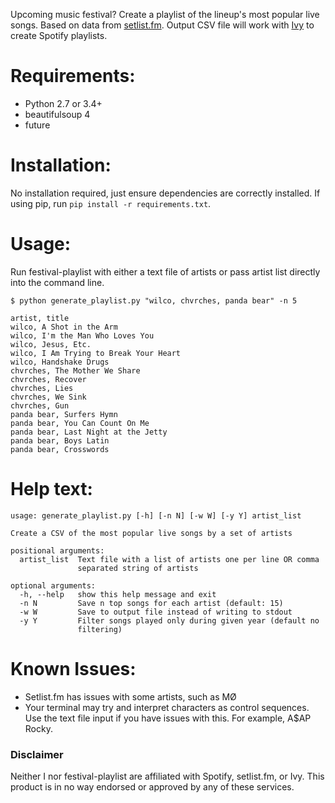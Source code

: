 Upcoming music festival? Create a playlist of the lineup's most popular live songs. Based on data from [setlist.fm](http://www.setlist.fm). Output CSV file will work with [Ivy](http://www.ivyishere.org/) to create Spotify playlists.

# Requirements:

* Python 2.7 or 3.4+
* beautifulsoup 4
* future

# Installation:
No installation required, just ensure dependencies are correctly installed. If using pip, run `pip install -r requirements.txt`.

# Usage:
Run festival-playlist with either a text file of artists or pass artist list directly into the command line. 

```
$ python generate_playlist.py "wilco, chvrches, panda bear" -n 5

artist, title
wilco, A Shot in the Arm
wilco, I'm the Man Who Loves You
wilco, Jesus, Etc.
wilco, I Am Trying to Break Your Heart
wilco, Handshake Drugs
chvrches, The Mother We Share
chvrches, Recover
chvrches, Lies
chvrches, We Sink
chvrches, Gun
panda bear, Surfers Hymn
panda bear, You Can Count On Me
panda bear, Last Night at the Jetty
panda bear, Boys Latin
panda bear, Crosswords
```

# Help text:

```
usage: generate_playlist.py [-h] [-n N] [-w W] [-y Y] artist_list

Create a CSV of the most popular live songs by a set of artists

positional arguments:
  artist_list  Text file with a list of artists one per line OR comma
               separated string of artists

optional arguments:
  -h, --help   show this help message and exit
  -n N         Save n top songs for each artist (default: 15)
  -w W         Save to output file instead of writing to stdout
  -y Y         Filter songs played only during given year (default no
               filtering)
```

# Known Issues:
* Setlist.fm has issues with some artists, such as MØ
* Your terminal may try and interpret characters as control sequences. Use the text file input if you have issues with this. For example, A$AP Rocky.

### Disclaimer
Neither I nor festival-playlist are affiliated with Spotify, setlist.fm, or Ivy. This product is in no way endorsed or approved by any of these services.
